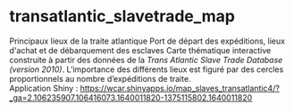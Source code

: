 # transatlantic_slavetrade_map
Principaux lieux de la traite atlantique
Port de départ des expéditions, lieux d'achat et de débarquement des esclaves
Carte thématique interactive construite à partir des données de la *Trans Atlantic Slave Trade Database (version 2010)*. L’importance des différents lieux est figuré par des cercles proportionnels au nombre d’expéditions de traite.
<br>
Application Shiny : https://wcar.shinyapps.io/map_slaves_transatlantic4/?_ga=2.106235907.106416073.1640011820-1375115802.1640011820
